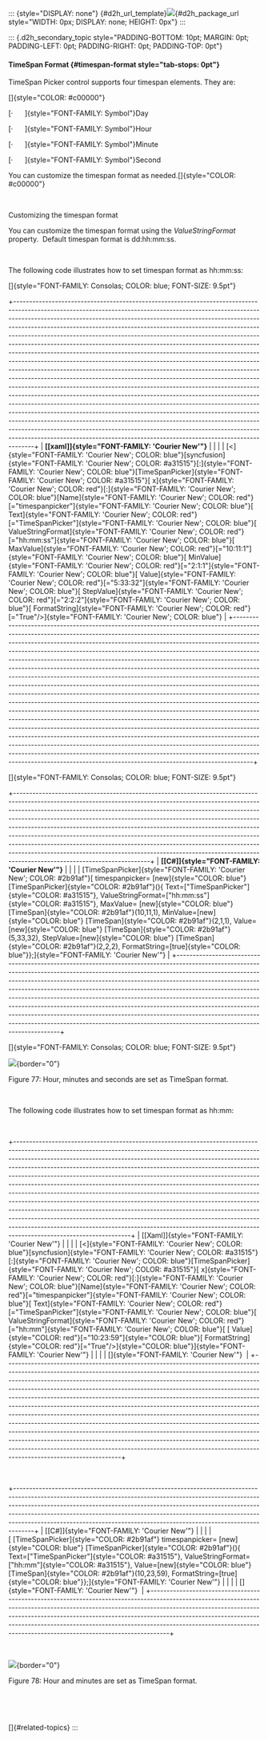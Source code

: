 ::: {style="DISPLAY: none"}
[](ms-xhelp:///?Id=d2h_url_template){#d2h_url_template}![](!package_url!){#d2h_package_url style="WIDTH: 0px; DISPLAY: none; HEIGHT: 0px"}
:::

::: {.d2h_secondary_topic style="PADDING-BOTTOM: 10pt; MARGIN: 0pt; PADDING-LEFT: 0pt; PADDING-RIGHT: 0pt; PADDING-TOP: 0pt"}
#### TimeSpan Format {#timespan-format style="tab-stops: 0pt"}

TimeSpan Picker control supports four timespan elements. They are:

[]{style="COLOR: #c00000"} 

[·      ]{style="FONT-FAMILY: Symbol"}Day

[·      ]{style="FONT-FAMILY: Symbol"}Hour

[·      ]{style="FONT-FAMILY: Symbol"}Minute

[·      ]{style="FONT-FAMILY: Symbol"}Second

You can customize the timespan format as needed.[]{style="COLOR: #c00000"}

         

Customizing the timespan format

You can customize the timespan format using the *ValueStringFormat* property.  Default timespan format is dd:hh:mm:ss.

 

The following code illustrates how to set timespan format as hh:mm:ss:

[]{style="FONT-FAMILY: Consolas; COLOR: blue; FONT-SIZE: 9.5pt"} 

+------------------------------------------------------------------------------------------------------------------------------------------------------------------------------------------------------------------------------------------------------------------------------------------------------------------------------------------------------------------------------------------------------------------------------------------------------------------------------------------------------------------------------------------------------------------------------------------------------------------------------------------------------------------------------------------------------------------------------------------------------------------------------------------------------------------------------------------------------------------------------------------------------------------------------------------------------------------------------------------------------------------------------------------------------------------------------------------------------------------------------------------------------------------------------------------------------------------------------------------------------------------------------------------------------------------------------------------------------------------------------------+
| **[\[xaml\]]{style="FONT-FAMILY: 'Courier New'"}**                                                                                                                                                                                                                                                                                                                                                                                                                                                                                                                                                                                                                                                                                                                                                                                                                                                                                                                                                                                                                                                                                                                                                                                                                                                                                                                                 |
|                                                                                                                                                                                                                                                                                                                                                                                                                                                                                                                                                                                                                                                                                                                                                                                                                                                                                                                                                                                                                                                                                                                                                                                                                                                                                                                                                                                    |
| [\<]{style="FONT-FAMILY: 'Courier New'; COLOR: blue"}[syncfusion]{style="FONT-FAMILY: 'Courier New'; COLOR: #a31515"}[:]{style="FONT-FAMILY: 'Courier New'; COLOR: blue"}[TimeSpanPicker]{style="FONT-FAMILY: 'Courier New'; COLOR: #a31515"}[ x]{style="FONT-FAMILY: 'Courier New'; COLOR: red"}[:]{style="FONT-FAMILY: 'Courier New'; COLOR: blue"}[Name]{style="FONT-FAMILY: 'Courier New'; COLOR: red"}[=\"timespanpicker\"]{style="FONT-FAMILY: 'Courier New'; COLOR: blue"}[ Text]{style="FONT-FAMILY: 'Courier New'; COLOR: red"}[=\"TimeSpanPicker\"]{style="FONT-FAMILY: 'Courier New'; COLOR: blue"}[ ValueStringFormat]{style="FONT-FAMILY: 'Courier New'; COLOR: red"}[=\"hh:mm:ss\"]{style="FONT-FAMILY: 'Courier New'; COLOR: blue"}[ MaxValue]{style="FONT-FAMILY: 'Courier New'; COLOR: red"}[=\"10:11:1\"]{style="FONT-FAMILY: 'Courier New'; COLOR: blue"}[ MinValue]{style="FONT-FAMILY: 'Courier New'; COLOR: red"}[=\"2:1:1\"]{style="FONT-FAMILY: 'Courier New'; COLOR: blue"}[ Value]{style="FONT-FAMILY: 'Courier New'; COLOR: red"}[=\"5:33:32\"]{style="FONT-FAMILY: 'Courier New'; COLOR: blue"}[ StepValue]{style="FONT-FAMILY: 'Courier New'; COLOR: red"}[=\"2:2:2\"]{style="FONT-FAMILY: 'Courier New'; COLOR: blue"}[ FormatString]{style="FONT-FAMILY: 'Courier New'; COLOR: red"}[=\"True\"/\>]{style="FONT-FAMILY: 'Courier New'; COLOR: blue"} |
+------------------------------------------------------------------------------------------------------------------------------------------------------------------------------------------------------------------------------------------------------------------------------------------------------------------------------------------------------------------------------------------------------------------------------------------------------------------------------------------------------------------------------------------------------------------------------------------------------------------------------------------------------------------------------------------------------------------------------------------------------------------------------------------------------------------------------------------------------------------------------------------------------------------------------------------------------------------------------------------------------------------------------------------------------------------------------------------------------------------------------------------------------------------------------------------------------------------------------------------------------------------------------------------------------------------------------------------------------------------------------------+

[]{style="FONT-FAMILY: Consolas; COLOR: blue; FONT-SIZE: 9.5pt"} 

+------------------------------------------------------------------------------------------------------------------------------------------------------------------------------------------------------------------------------------------------------------------------------------------------------------------------------------------------------------------------------------------------------------------------------------------------------------------------------------------------------------------------------------------------------------------------------------------------------------------------------------------------------------------------------------------+
| **[\[C#\]]{style="FONT-FAMILY: 'Courier New'"}**                                                                                                                                                                                                                                                                                                                                                                                                                                                                                                                                                                                                                                         |
|                                                                                                                                                                                                                                                                                                                                                                                                                                                                                                                                                                                                                                                                                          |
| [TimeSpanPicker]{style="FONT-FAMILY: 'Courier New'; COLOR: #2b91af"}[ timespanpicker= [new]{style="COLOR: blue"} [TimeSpanPicker]{style="COLOR: #2b91af"}(){ Text=[\"TimeSpanPicker\"]{style="COLOR: #a31515"}, ValueStringFormat=[\"hh:mm:ss\"]{style="COLOR: #a31515"}, MaxValue= [new]{style="COLOR: blue"} [TimeSpan]{style="COLOR: #2b91af"}(10,11,1), MinValue=[new]{style="COLOR: blue"} [TimeSpan]{style="COLOR: #2b91af"}(2,1,1), Value=[new]{style="COLOR: blue"} [TimeSpan]{style="COLOR: #2b91af"}(5,33,32), StepValue=[new]{style="COLOR: blue"} [TimeSpan]{style="COLOR: #2b91af"}(2,2,2), FormatString=[true]{style="COLOR: blue"}};]{style="FONT-FAMILY: 'Courier New'"} |
+------------------------------------------------------------------------------------------------------------------------------------------------------------------------------------------------------------------------------------------------------------------------------------------------------------------------------------------------------------------------------------------------------------------------------------------------------------------------------------------------------------------------------------------------------------------------------------------------------------------------------------------------------------------------------------------+

[]{style="FONT-FAMILY: Consolas; COLOR: blue; FONT-SIZE: 9.5pt"} 

![](ImagesExt/image78_78.png){border="0"}

Figure 77: Hour, minutes and seconds are set as TimeSpan format.

 

The following code illustrates how to set timespan format as hh:mm:

 

+------------------------------------------------------------------------------------------------------------------------------------------------------------------------------------------------------------------------------------------------------------------------------------------------------------------------------------------------------------------------------------------------------------------------------------------------------------------------------------------------------------------------------------------------------------------------------------------------------------------------------------------------------------------------------------------------------------------------------------------------------------------------------------------------------------------------------------------------------------------------------------------------------------------------------+
| [\[Xaml\]]{style="FONT-FAMILY: 'Courier New'"}                                                                                                                                                                                                                                                                                                                                                                                                                                                                                                                                                                                                                                                                                                                                                                                                                                                                               |
|                                                                                                                                                                                                                                                                                                                                                                                                                                                                                                                                                                                                                                                                                                                                                                                                                                                                                                                              |
| [\<]{style="FONT-FAMILY: 'Courier New'; COLOR: blue"}[syncfusion]{style="FONT-FAMILY: 'Courier New'; COLOR: #a31515"}[:]{style="FONT-FAMILY: 'Courier New'; COLOR: blue"}[TimeSpanPicker]{style="FONT-FAMILY: 'Courier New'; COLOR: #a31515"}[ x]{style="FONT-FAMILY: 'Courier New'; COLOR: red"}[:]{style="FONT-FAMILY: 'Courier New'; COLOR: blue"}[Name]{style="FONT-FAMILY: 'Courier New'; COLOR: red"}[=\"timespanpicker\"]{style="FONT-FAMILY: 'Courier New'; COLOR: blue"}[ Text]{style="FONT-FAMILY: 'Courier New'; COLOR: red"}[=\"TimeSpanPicker\"]{style="FONT-FAMILY: 'Courier New'; COLOR: blue"}[ ValueStringFormat]{style="FONT-FAMILY: 'Courier New'; COLOR: red"}[=\"hh:mm\"]{style="FONT-FAMILY: 'Courier New'; COLOR: blue"}[ [ Value]{style="COLOR: red"}[=\"10:23:59\"]{style="COLOR: blue"}[ FormatString]{style="COLOR: red"}[=\"True\"/\>]{style="COLOR: blue"}]{style="FONT-FAMILY: 'Courier New'"} |
|                                                                                                                                                                                                                                                                                                                                                                                                                                                                                                                                                                                                                                                                                                                                                                                                                                                                                                                              |
| []{style="FONT-FAMILY: 'Courier New'"}                                                                                                                                                                                                                                                                                                                                                                                                                                                                                                                                                                                                                                                                                                                                                                                                                                                                                       |
+------------------------------------------------------------------------------------------------------------------------------------------------------------------------------------------------------------------------------------------------------------------------------------------------------------------------------------------------------------------------------------------------------------------------------------------------------------------------------------------------------------------------------------------------------------------------------------------------------------------------------------------------------------------------------------------------------------------------------------------------------------------------------------------------------------------------------------------------------------------------------------------------------------------------------+

 

+------------------------------------------------------------------------------------------------------------------------------------------------------------------------------------------------------------------------------------------------------------------------------------------------------------------------------------------------------------------------------------------------------------+
| [\[C#\]]{style="FONT-FAMILY: 'Courier New'"}                                                                                                                                                                                                                                                                                                                                                               |
|                                                                                                                                                                                                                                                                                                                                                                                                            |
| [ [TimeSpanPicker]{style="COLOR: #2b91af"} timespanpicker= [new]{style="COLOR: blue"} [TimeSpanPicker]{style="COLOR: #2b91af"}(){ Text=[\"TimeSpanPicker\"]{style="COLOR: #a31515"}, ValueStringFormat=[\"hh:mm\"]{style="COLOR: #a31515"}, Value=[new]{style="COLOR: blue"} [TimeSpan]{style="COLOR: #2b91af"}(10,23,59), FormatString=[true]{style="COLOR: blue"}};]{style="FONT-FAMILY: 'Courier New'"} |
|                                                                                                                                                                                                                                                                                                                                                                                                            |
| []{style="FONT-FAMILY: 'Courier New'"}                                                                                                                                                                                                                                                                                                                                                                     |
+------------------------------------------------------------------------------------------------------------------------------------------------------------------------------------------------------------------------------------------------------------------------------------------------------------------------------------------------------------------------------------------------------------+

 

![](ImagesExt/image78_79.png){border="0"}

Figure 78: Hour and minutes are set as TimeSpan format.

 

 

[]{#related-topics}
:::
